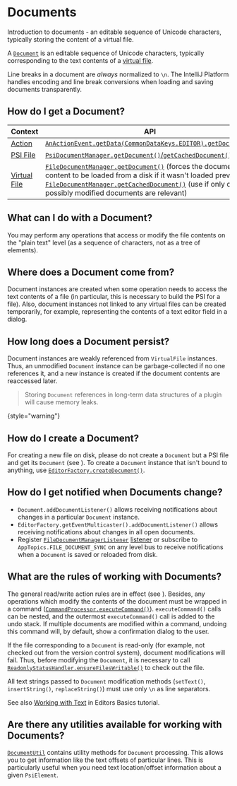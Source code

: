 <!-- Copyright 2000-2023 JetBrains s.r.o. and contributors. Use of this source code is governed by the Apache 2.0 license. -->

# Documents

<link-summary>Introduction to documents - an editable sequence of Unicode characters, typically storing the content of a virtual file.</link-summary>

A [`Document`](%gh-ic%/platform/core-api/src/com/intellij/openapi/editor/Document.java) is an editable sequence of Unicode characters, typically corresponding to the text contents of a [virtual file](virtual_file.md).

Line breaks in a document are _always_ normalized to `\n`.
The IntelliJ Platform handles encoding and line break conversions when loading and saving documents transparently.

## How do I get a Document?

| Context                          | API                                                                                                                                                                                                                                                                                                                                                                                                                        |
|----------------------------------|----------------------------------------------------------------------------------------------------------------------------------------------------------------------------------------------------------------------------------------------------------------------------------------------------------------------------------------------------------------------------------------------------------------------------|
| [Action](basic_action_system.md) | [`AnActionEvent.getData(CommonDataKeys.EDITOR).getDocument()`](%gh-ic%/platform/editor-ui-api/src/com/intellij/openapi/actionSystem/AnActionEvent.java)                                                                                                                                                                                                                                                                    |
| [PSI File](psi_files.md)         | [`PsiDocumentManager.getDocument()`/`getCachedDocument()`](%gh-ic%/platform/core-api/src/com/intellij/psi/PsiDocumentManager.java)                                                                                                                                                                                                                                                                                         |
| [Virtual File](virtual_file.md)  | [`FileDocumentManager.getDocument()`](%gh-ic%/platform/core-api/src/com/intellij/openapi/fileEditor/FileDocumentManager.java) (forces the document content to be loaded from a disk if it wasn't loaded previously)<br/>[`FileDocumentManager.getCachedDocument()`](%gh-ic%/platform/core-api/src/com/intellij/openapi/fileEditor/FileDocumentManager.java) (use if only open or possibly modified documents are relevant) |

## What can I do with a Document?

You may perform any operations that access or modify the file contents on the "plain text" level (as a sequence of characters, not as a tree of [](psi.md) elements).

## Where does a Document come from?

Document instances are created when some operation needs to access the text contents of a file (in particular, this is necessary to build the PSI for a file).
Also, document instances not linked to any virtual files can be created temporarily, for example, representing the contents of a text editor field in a dialog.

## How long does a Document persist?

Document instances are weakly referenced from `VirtualFile` instances.
Thus, an unmodified `Document` instance can be garbage-collected if no one references it, and a new instance is created if the document contents are reaccessed later.

> Storing `Document` references in long-term data structures of a plugin will cause memory leaks.
>
{style="warning"}

## How do I create a Document?

For creating a new file on disk, please do not create a `Document` but a PSI file and get its `Document` (see [](psi_files.md#how-do-i-create-a-psi-file)).
To create a `Document` instance that isn't bound to anything, use [`EditorFactory.createDocument()`](%gh-ic%/platform/editor-ui-api/src/com/intellij/openapi/editor/EditorFactory.java).

## How do I get notified when Documents change?

* `Document.addDocumentListener()` allows receiving notifications about changes in a particular `Document` instance.
* `EditorFactory.getEventMulticaster().addDocumentListener()` allows receiving notifications about changes in all open documents.
* Register [`FileDocumentManagerListener`](%gh-ic%/platform/platform-api/src/com/intellij/openapi/fileEditor/FileDocumentManagerListener.java) [listener](plugin_listeners.md) or subscribe to `AppTopics.FILE_DOCUMENT_SYNC` on any level bus to receive notifications when a `Document` is saved or reloaded from disk.

## What are the rules of working with Documents?

The general read/write action rules are in effect (see [](general_threading_rules.md)).
Besides, any operations which modify the contents of the document must be wrapped in a command ([`CommandProcessor.executeCommand()`](%gh-ic%/platform/core-api/src/com/intellij/openapi/command/CommandProcessor.java)).
`executeCommand()` calls can be nested, and the outermost `executeCommand()` call is added to the undo stack.
If multiple documents are modified within a command, undoing this command will, by default, show a confirmation dialog to the user.

If the file corresponding to a `Document` is read-only (for example, not checked out from the version control system), document modifications will fail.
Thus, before modifying the `Document`, it is necessary to call [`ReadonlyStatusHandler.ensureFilesWritable()`](%gh-ic%/platform/core-api/src/com/intellij/openapi/vfs/ReadonlyStatusHandler.java) to check out the file.

All text strings passed to `Document` modification methods (`setText()`, `insertString()`, `replaceString()`) must use only `\n` as line separators.

See also [Working with Text](working_with_text.md#safely-replacing-selected-text-in-the-document) in Editors Basics tutorial.

## Are there any utilities available for working with Documents?

[`DocumentUtil`](%gh-ic%/platform/core-impl/src/com/intellij/util/DocumentUtil.java) contains utility methods for `Document` processing.
This allows you to get information like the text offsets of particular lines.
This is particularly useful when you need text location/offset information about a given `PsiElement`.
